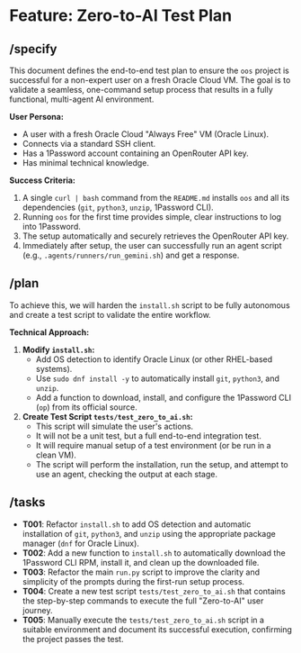 # Feature: Zero-to-AI Test Plan

## /specify

This document defines the end-to-end test plan to ensure the `oos` project is successful for a non-expert user on a fresh Oracle Cloud VM. The goal is to validate a seamless, one-command setup process that results in a fully functional, multi-agent AI environment.

**User Persona:**
- A user with a fresh Oracle Cloud "Always Free" VM (Oracle Linux).
- Connects via a standard SSH client.
- Has a 1Password account containing an OpenRouter API key.
- Has minimal technical knowledge.

**Success Criteria:**
1.  A single `curl | bash` command from the `README.md` installs `oos` and all its dependencies (`git`, `python3`, `unzip`, 1Password CLI).
2.  Running `oos` for the first time provides simple, clear instructions to log into 1Password.
3.  The setup automatically and securely retrieves the OpenRouter API key.
4.  Immediately after setup, the user can successfully run an agent script (e.g., `.agents/runners/run_gemini.sh`) and get a response.

## /plan

To achieve this, we will harden the `install.sh` script to be fully autonomous and create a test script to validate the entire workflow.

**Technical Approach:**
1.  **Modify `install.sh`:**
    - Add OS detection to identify Oracle Linux (or other RHEL-based systems).
    - Use `sudo dnf install -y` to automatically install `git`, `python3`, and `unzip`.
    - Add a function to download, install, and configure the 1Password CLI (`op`) from its official source.
2.  **Create Test Script `tests/test_zero_to_ai.sh`:**
    - This script will simulate the user's actions.
    - It will not be a unit test, but a full end-to-end integration test.
    - It will require manual setup of a test environment (or be run in a clean VM).
    - The script will perform the installation, run the setup, and attempt to use an agent, checking the output at each stage.

## /tasks

- **T001**: Refactor `install.sh` to add OS detection and automatic installation of `git`, `python3`, and `unzip` using the appropriate package manager (`dnf` for Oracle Linux).
- **T002**: Add a new function to `install.sh` to automatically download the 1Password CLI RPM, install it, and clean up the downloaded file.
- **T003**: Refactor the main `run.py` script to improve the clarity and simplicity of the prompts during the first-run setup process.
- **T004**: Create a new test script `tests/test_zero_to_ai.sh` that contains the step-by-step commands to execute the full "Zero-to-AI" user journey.
- **T005**: Manually execute the `tests/test_zero_to_ai.sh` script in a suitable environment and document its successful execution, confirming the project passes the test.
